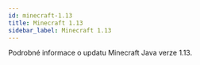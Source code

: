 ```yaml
---
id: minecraft-1.13
title: Minecraft 1.13
sidebar_label: Minecraft 1.13
---
```


Podrobné informace o updatu Minecraft Java verze 1.13.
